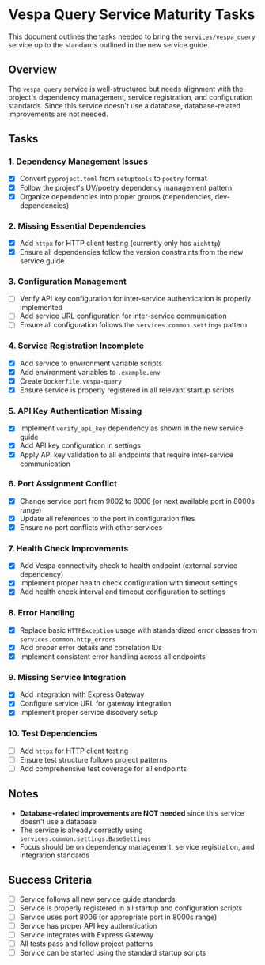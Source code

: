 # Vespa Query Service Maturity Tasks

This document outlines the tasks needed to bring the `services/vespa_query` service up to the standards outlined in the new service guide.

## Overview

The `vespa_query` service is well-structured but needs alignment with the project's dependency management, service registration, and configuration standards. Since this service doesn't use a database, database-related improvements are not needed.

## Tasks

### 1. Dependency Management Issues
- [x] Convert `pyproject.toml` from `setuptools` to `poetry` format
- [x] Follow the project's UV/poetry dependency management pattern
- [x] Organize dependencies into proper groups (dependencies, dev-dependencies)

### 2. Missing Essential Dependencies
- [x] Add `httpx` for HTTP client testing (currently only has `aiohttp`)
- [x] Ensure all dependencies follow the version constraints from the new service guide

### 3. Configuration Management
- [ ] Verify API key configuration for inter-service authentication is properly implemented
- [ ] Add service URL configuration for inter-service communication
- [ ] Ensure all configuration follows the `services.common.settings` pattern

### 4. Service Registration Incomplete
- [x] Add service to environment variable scripts
- [x] Add environment variables to `.example.env`
- [x] Create `Dockerfile.vespa-query`
- [x] Ensure service is properly registered in all relevant startup scripts

### 5. API Key Authentication Missing
- [x] Implement `verify_api_key` dependency as shown in the new service guide
- [x] Add API key configuration in settings
- [x] Apply API key validation to all endpoints that require inter-service communication

### 6. Port Assignment Conflict
- [x] Change service port from 9002 to 8006 (or next available port in 8000s range)
- [x] Update all references to the port in configuration files
- [x] Ensure no port conflicts with other services

### 7. Health Check Improvements
- [x] Add Vespa connectivity check to health endpoint (external service dependency)
- [x] Implement proper health check configuration with timeout settings
- [x] Add health check interval and timeout configuration to settings

### 8. Error Handling
- [x] Replace basic `HTTPException` usage with standardized error classes from `services.common.http_errors`
- [x] Add proper error details and correlation IDs
- [x] Implement consistent error handling across all endpoints

### 9. Missing Service Integration
- [x] Add integration with Express Gateway
- [x] Configure service URL for gateway integration
- [x] Implement proper service discovery setup

### 10. Test Dependencies
- [ ] Add `httpx` for HTTP client testing
- [ ] Ensure test structure follows project patterns
- [ ] Add comprehensive test coverage for all endpoints

## Notes

- **Database-related improvements are NOT needed** since this service doesn't use a database
- The service is already correctly using `services.common.settings.BaseSettings`
- Focus should be on dependency management, service registration, and integration standards

## Success Criteria

- [ ] Service follows all new service guide standards
- [ ] Service is properly registered in all startup and configuration scripts
- [ ] Service uses port 8006 (or appropriate port in 8000s range)
- [ ] Service has proper API key authentication
- [ ] Service integrates with Express Gateway
- [ ] All tests pass and follow project patterns
- [ ] Service can be started using the standard startup scripts
